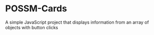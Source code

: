 # POSSM-Cards

A simple JavaScript project that displays information from an array of objects with button clicks 
